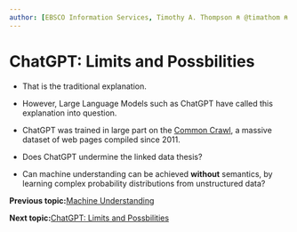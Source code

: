 ```yaml
---
author: [EBSCO Information Services, Timothy A. Thompson ⍝ @timathom ⍝ @timathom@indieweb.social, timothy.thompson@yale.edu]
---
```


# ChatGPT: Limits and Possbilities

-   That is the traditional explanation.

-   However, Large Language Models such as ChatGPT have called this explanation into question.

-   ChatGPT was trained in large part on the [Common Crawl](https://commoncrawl.org/), a massive dataset of web pages compiled since 2011.

-   Does ChatGPT undermine the linked data thesis?

-   Can machine understanding can be achieved **without** semantics, by learning complex probability distributions from unstructured data?


**Previous topic:**[Machine Understanding](../../day_1/lesson_0/machine_understanding_2.md)

**Next topic:**[ChatGPT: Limits and Possbilities](../../day_1/lesson_0/semantic_web_won.md)

